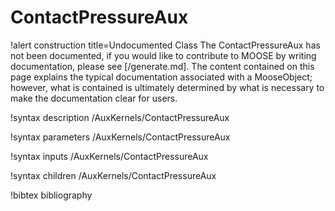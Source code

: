 <!-- MOOSE Documentation Stub: Remove this when content is added. -->

# ContactPressureAux

!alert construction title=Undocumented Class
The ContactPressureAux has not been documented, if you would like to contribute to MOOSE by
writing documentation, please see [/generate.md]. The content contained on this page explains
the typical documentation associated with a MooseObject; however, what is contained is ultimately
determined by what is necessary to make the documentation clear for users.

!syntax description /AuxKernels/ContactPressureAux

!syntax parameters /AuxKernels/ContactPressureAux

!syntax inputs /AuxKernels/ContactPressureAux

!syntax children /AuxKernels/ContactPressureAux

!bibtex bibliography
